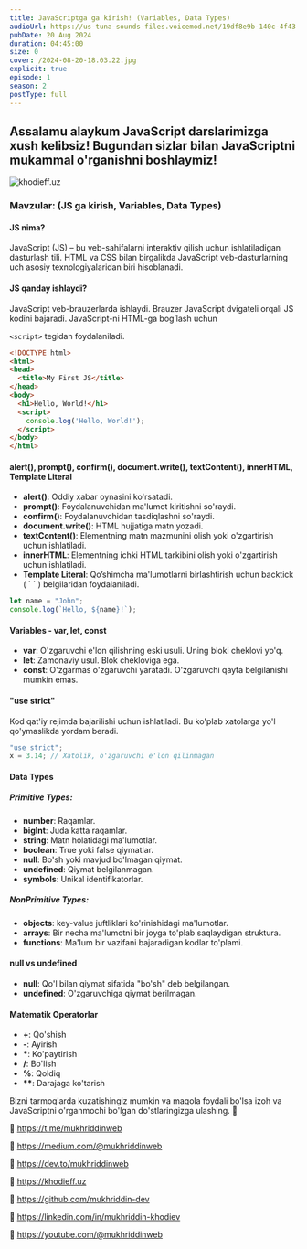```yaml
---
title: JavaScriptga ga kirish! (Variables, Data Types)
audioUrl: https://us-tuna-sounds-files.voicemod.net/19df8e9b-140c-4f43-8c0e-09c162821765-1658350707858.mp3
pubDate: 20 Aug 2024
duration: 04:45:00
size: 0
cover: /2024-08-20-18.03.22.jpg
explicit: true
episode: 1
season: 2
postType: full
---
```

## Assalamu alaykum **JavaScript** darslarimizga xush kelibsiz! Bugundan sizlar bilan **JavaScriptni** mukammal o'rganishni boshlaymiz!

![khodieff.uz](https://media.dev.to/cdn-cgi/image/width=1000,height=420,fit=cover,gravity=auto,format=auto/https%3A%2F%2Fdev-to-uploads.s3.amazonaws.com%2Fuploads%2Farticles%2Fl7n1gwdtprnmcadljf1y.jpg "khodieff.uz")

### **Mavzular: (JS ga kirish, Variables, Data Types)**

#### **JS nima?**

JavaScript (JS) – bu veb-sahifalarni interaktiv qilish uchun ishlatiladigan dasturlash tili. HTML va CSS bilan birgalikda JavaScript veb-dasturlarning uch asosiy texnologiyalaridan biri hisoblanadi.

#### **JS qanday ishlaydi?**

JavaScript veb-brauzerlarda ishlaydi. Brauzer JavaScript dvigateli orqali JS kodini bajaradi. JavaScript-ni HTML-ga bog’lash uchun 

`<script>` tegidan foydalaniladi.

```html
<!DOCTYPE html>
<html>
<head>
  <title>My First JS</title>
</head>
<body>
  <h1>Hello, World!</h1>
  <script>
    console.log('Hello, World!');
  </script>
</body>
</html>
```

#### **alert(), prompt(), confirm(), document.write(), textContent(), innerHTML, Template Literal**

* **alert()**: Oddiy xabar oynasini ko'rsatadi.
* **prompt()**: Foydalanuvchidan ma'lumot kiritishni so'raydi.
* **confirm()**: Foydalanuvchidan tasdiqlashni so'raydi.
* **document.write()**: HTML hujjatiga matn yozadi.
* **textContent()**: Elementning matn mazmunini olish yoki o'zgartirish uchun ishlatiladi.
* **innerHTML**: Elementning ichki HTML tarkibini olish yoki o'zgartirish uchun ishlatiladi.
* **Template Literal**: Qo’shimcha ma'lumotlarni birlashtirish uchun  backtick ( \` \` ) belgilaridan foydalaniladi.

```javascript
let name = "John";
console.log(`Hello, ${name}!`);
```

#### **Variables - var, let, const**

* **var**: O'zgaruvchi e'lon qilishning eski usuli. Uning bloki cheklovi yo'q.
* **let**: Zamonaviy usul. Blok chekloviga ega.
* **const**: O'zgarmas o'zgaruvchi yaratadi. O'zgaruvchi qayta belgilanishi mumkin emas.

#### **"use strict"**

Kod qat'iy rejimda bajarilishi uchun ishlatiladi. Bu ko'plab xatolarga yo'l qo'ymaslikda yordam beradi.

```javascript
"use strict";
x = 3.14; // Xatolik, o'zgaruvchi e'lon qilinmagan
```

#### **Data Types**

##### **Primitive Types:**

* **number**: Raqamlar.
* **bigInt**: Juda katta raqamlar.
* **string**: Matn holatidagi ma'lumotlar.
* **boolean**: True yoki false qiymatlar.
* **null**: Bo'sh yoki mavjud bo'lmagan qiymat.
* **undefined**: Qiymat belgilanmagan.
* **symbols**: Unikal identifikatorlar.

##### **NonPrimitive Types:**

* **objects**: key-value juftliklari ko'rinishidagi ma'lumotlar.
* **arrays**: Bir necha ma'lumotni bir joyga to'plab saqlaydigan struktura.
* **functions**: Ma'lum bir vazifani bajaradigan kodlar to'plami.

#### **null vs undefined**

* **null**: Qo'l bilan qiymat sifatida "bo'sh" deb belgilangan.
* **undefined**: O'zgaruvchiga qiymat berilmagan.

#### **Matematik Operatorlar**

* **+**: Qo'shish
* **\-**: Ayirish
* **\***: Ko'paytirish
* **/**: Bo'lish
* **%**: Qoldiq
* **\*\***: Darajaga ko'tarish

Bizni tarmoqlarda kuzatishingiz mumkin va maqola foydali bo'lsa izoh va JavaScriptni  o'rganmochi bo'lgan do'stlaringizga ulashing. 🫡

🔗 https://t.me/mukhriddinweb

🔗 https://medium.com/@mukhriddinweb

🔗 https://dev.to/mukhriddinweb

🔗 https://khodieff.uz

🔗 https://github.com/mukhriddin-dev

🔗 https://linkedin.com/in/mukhriddin-khodiev

🔗 https://youtube.com/@mukhriddinweb